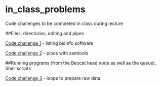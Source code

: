 in_class_problems
=================

Code challenges to be completed in class during lecture

##Files, directories, editing and pipes

[Code challenge 1](https://github.com/NGSAnalysisOnBeocatClass/in_class_problems/blob/master/Lecture1.md#cod-challenge-1) - listing bioinfo software

[Code challenge 2](https://github.com/NGSAnalysisOnBeocatClass/in_class_problems/blob/master/Lecture1.md#code-challenge-2) - pipes with samtools

##Running programs (from the Beocat head node as well as the queue), Shell scripts

[Code challenge 3](https://github.com/NGSAnalysisOnBeocatClass/in_class_problems/blob/master/Lecture2.md#code-challenge-3) - loops to prepare raw data

